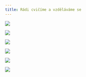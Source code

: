 ```yaml
---
title: Rádi cvičíme a vzděláváme se
---
```

![](/images/uploads/dosp_web.jpg)

![](/images/uploads/baner_hormonalka-2-.jpg)

![](/images/uploads/konverzace_aj-1-.jpg)

![](/images/uploads/prvni_pomoc.jpg)

![](/images/uploads/baner_hormonalka-1-.jpg)

![](/images/uploads/baner_francouzstina-1-.jpg)
